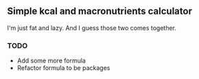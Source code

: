 ## Simple kcal and macronutrients calculator

I'm just fat and lazy. And I guess those two comes together.

### TODO
- Add some more formula
- Refactor formula to be packages
